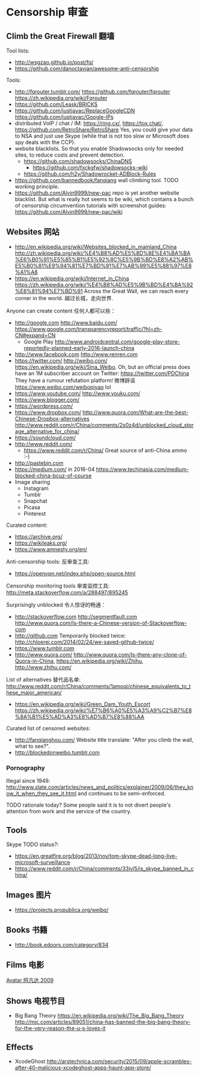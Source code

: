 # Censorship 审查

## Climb the Great Firewall 翻墙

Tool lists:

- <http://wsgzao.github.io/post/fq/>
- <https://github.com/danoctavian/awesome-anti-censorship>

Tools:

-   <http://fqrouter.tumblr.com/> <https://github.com/fqrouter/fqrouter> <https://zh.wikipedia.org/wiki/Fqrouter>
-   <https://github.com/Leask/BRICKS>
-   <https://github.com/justjavac/ReplaceGoogleCDN> <https://github.com/justjavac/Google-IPs>
-   distributed VoIP / chat / IM: <https://ring.cx/>,  <https://tox.chat/>, <https://github.com/RetroShare/RetroShare> Yes, you could give your data to NSA and just use Skype (while that is not too slow or Microsoft does spy deals with the CCP).
-   website blacklists. So that you enable Shadowsocks only for needed sites, to reduce costs and prevent detection.
    -   <https://github.com/shadowsocks/ChinaDNS>
        - <https://github.com/fxckgfw/shadowsocks-wiki>
    -   <https://github.com/h2y/Shadowrocket-ADBlock-Rules>
-   <https://github.com/bannedbook/fanqiang> wall climbing tool. TODO working principle.
-   <https://github.com/Alvin9999/new-pac> repo is yet another website blacklist. But what is really hot seems to be wiki, which contains a bunch of censorship circumvention tutorials with screenshot guides: <https://github.com/Alvin9999/new-pac/wiki>

## Websites 网站

- <http://en.wikipedia.org/wiki/Websites_blocked_in_mainland_China> <http://zh.wikipedia.org/wiki/%E4%B8%AD%E5%8D%8E%E4%BA%BA%E6%B0%91%E5%85%B1%E5%92%8C%E5%9B%BD%E8%A2%AB%E5%B0%81%E9%94%81%E7%BD%91%E7%AB%99%E5%88%97%E8%A1%A8>
- <https://en.wikipedia.org/wiki/Internet_in_China> <https://zh.wikipedia.org/wiki/%E4%B8%AD%E5%9B%BD%E4%BA%92%E8%81%94%E7%BD%91> Across the Great Wall, we can reach every corner in the world. 越过长城，走向世界.

Anyone can create content 任何人都可以些：

-   <http://google.com> <http://www.baidu.com/> <https://www.google.com/transparencyreport/traffic/?hl=zh-CN#expand=CN>
    - Google Play <http://www.androidcentral.com/google-play-store-reportedly-planned-early-2016-launch-china>
-   <http://www.facebook.com> <http://www.renren.com>
-   <https://twitter.com/> <http://weibo.com/> <https://en.wikipedia.org/wiki/Sina_Weibo>. Oh, but an official press does have an 1M subscriber account on Twitter: <https://twitter.com/PDChina> They have a rumour refutation platform! 微博辟谣 https://www.weibo.com/weibopiyao lol
-   <https://www.youtube.com/> <http://www.youku.com/>
-   <https://www.blogger.com/>
-   <https://wordpress.com/>
-   <https://www.dropbox.com/> <http://www.quora.com/What-are-the-best-Chinese-Dropbox-alternatives>  <http://www.reddit.com/r/China/comments/2s0z4d/unblocked_cloud_storage_alternative_for_china/>
-   <https://soundcloud.com/>
-   <http://www.reddit.com/>
    - <https://www.reddit.com/r/China/> Great source of anti-China ammo :-)
-   <http://pastebin.com>
-   <https://medium.com/> in 2016-04 <https://www.techinasia.com/medium-blocked-china-bcuz-of-course>
-   Image sharing
    - Instagram
    - Tumblr
    - Snapchat
    - Picasa
    - Pinterest

Curated content:

- <https://archive.org/>
- <https://wikileaks.org/>
- <https://www.amnesty.org/en/>

Anti-censorship tools: 反审查工具:

- <https://openvpn.net/index.php/open-source.html>

Censorship monitoring tools 审查监控工具: <http://meta.stackoverflow.com/a/288497/895245>

Surprisingly unblocked 令人惊讶的畅通：

- <http://stackoverflow.com> <http://segmentfault.com> <http://www.quora.com/Is-there-a-Chinese-version-of-Stackoverflow-com>
- <http://github.com> Temporarily blocked twice: <http://chloerei.com/2014/02/24/we-saved-github-twice/>
- <https://www.tumblr.com>
- <http://www.quora.com/> <http://www.quora.com/Is-there-any-clone-of-Quora-in-China>, <https://en.wikipedia.org/wiki/Zhihu>, <http://www.zhihu.com/>

List of alternatives 替代品名单: <http://www.reddit.com/r/China/comments/1amoqj/chinese_equivalents_to_these_major_american/>

- <https://en.wikipedia.org/wiki/Green_Dam_Youth_Escort> <https://zh.wikipedia.org/wiki/%E7%B6%A0%E5%A3%A9%C2%B7%E8%8A%B1%E5%AD%A3%E8%AD%B7%E8%88%AA>

Curated list of censored websites:

- <http://fanqianghou.com/> Website title translate: "After you climb the wall, what to see?".
- <http://blockedonweibo.tumblr.com>

### Pornography

Illegal since 1949: <http://www.slate.com/articles/news_and_politics/explainer/2009/06/they_know_it_when_they_see_it.html> and continues to be semi-enforced.

TODO rationale today? Some people said it is to not divert people's attention from work and the service of the country.

## Tools

Skype TODO status?:

- <https://en.greatfire.org/blog/2013/nov/tom-skype-dead-long-live-microsoft-surveillance>
- <https://www.reddit.com/r/China/comments/33ivl5/is_skype_banned_in_china/>

## Images 图片

- <https://projects.propublica.org/weibo/>

## Books 书籍

- <http://book.edoors.com/category/834>

## Films 电影

[Avatar 阿凡达 2009](http://en.wikipedia.org/wiki/Avatar_%282009_film%29)

## Shows 电视节目

- Big Bang Theory <https://en.wikipedia.org/wiki/The_Big_Bang_Theory> <http://mic.com/articles/89051/china-has-banned-the-big-bang-theory-for-the-very-reason-the-u-s-loves-it>

## Effects

- XcodeGhost <http://arstechnica.com/security/2015/09/apple-scrambles-after-40-malicious-xcodeghost-apps-haunt-app-store/>
